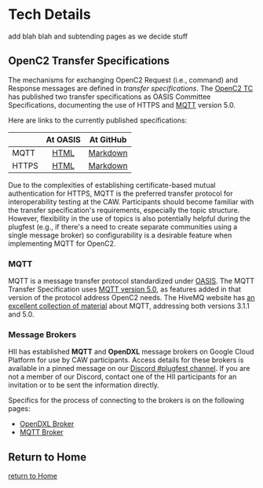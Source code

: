 # Tech Details

add blah blah and subtending pages as we decide stuff

## OpenC2 Transfer Specifications

The mechanisms for exchanging OpenC2 Request (i.e., command) and
Response messages are defined in *transfer specifications*. The
[OpenC2
TC](https://www.oasis-open.org/committees/tc_home.php?wg_abbrev=openc2)
has published two transfer specifications as OASIS Committee
Specifications, documenting the use of HTTPS and
[MQTT](https://mqtt.org/) version 5.0. 

Here are links to the currently published specifications:

| | At OASIS | At GitHub
|---|:---:|:---:|
| MQTT | [HTML](https://docs.oasis-open.org/openc2/transf-mqtt/v1.0/transf-mqtt-v1.0.html) | [Markdown](https://github.com/oasis-tcs/openc2-transf-mqtt/blob/published/transf-mqtt-v1.0-cs01.md) |
| HTTPS | [HTML](https://docs.oasis-open.org/openc2/open-impl-https/v1.1/cs01/open-impl-https-v1.1-cs01.html) | [Markdown](https://github.com/oasis-tcs/openc2-impl-https/blob/published/open-impl-https-v1.1-cs01.md) |

Due to the complexities of establishing certificate-based mutual
authentication for HTTPS, MQTT is the preferred transfer protocol
for interoperability testing at the CAW. Participants should
become familiar with the transfer specification's requirements,
especially the topic structure. However, flexibility in the use
of topics is also potentially helpful during the plugfest (e.g.,
if there's a need to create separate communities using a single
message broker) so configurability is a desirable feature when
implementing MQTT for OpenC2.

### MQTT

MQTT is a message transfer protocol standardized under
[OASIS](https://www.oasis-open.org/). The MQTT Transfer
Specification uses [MQTT version
5.0](https://docs.oasis-open.org/mqtt/mqtt/v5.0/os/mqtt-v5.0-os.html),
as features added in that version of the protocol address OpenC2
needs. The HiveMQ website has [an excellent collection of
material](https://www.hivemq.com/mqtt-essentials/) about MQTT,
addressing both versions 3.1.1 and 5.0.

### Message Brokers

HII has established **MQTT** and **OpenDXL** message brokers on
Google Cloud Platform for use by CAW participants. Access details
for these brokers is available in a pinned message on our
[Discord #plugfest
channel](https://discord.com/channels/438045507462365184/). If
you are not a member of our Discord, contact one of the HII
participants for an invitation or to be sent the information
directly.

Specifics for the process of connecting to the brokers is on the
following pages:
 - [OpenDXL Broker](OpenDxlBroker.md)
 - [MQTT Broker](MqttBroker.md)


## Return to Home
[return to Home](../index.md)
